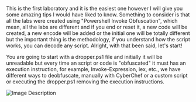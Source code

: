 This is the first laboratory and it is the easiest one however I will give you some amazing tips I would have liked to know. Something to consider is that all the labs were created using "Powershell Invoke Obfuscation", which mean, all the labs are different and if you end or reset it, a new code will be created, a new encode will be added or the initial one will be totally different but the important thing is the methodology, if you understand how the script works, you can decode any script. Alright, with that been said, let's start!

You are going to start with a dropper.ps1 file and initially it will be unreadable but every time an script or code is "obfuscated" it must has an execution instruction, for example, Invoke-Expression, iex, etc., we have different ways to deobfuscate, manually with CyberChef or a custom script or executing the dropper.ps1 removing the execution instructions.

![Image Description](/PowerShell%20Deobfuscation/Uploads/Ep.1%20dropper.png)

